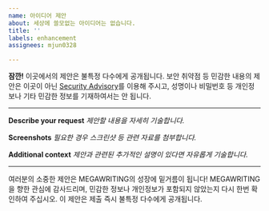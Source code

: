 ```yaml
---
name: 아이디어 제안
about: 세상에 쓸모없는 아이디어는 없습니다.
title: ''
labels: enhancement
assignees: mjun0328

---
```


**잠깐!**
이곳에서의 제안은 불특정 다수에게 공개됩니다. 보안 취약점 등 민감한 내용의 제안은 이곳이 아닌 [Security Advisory](https://github.com/MEGAWRITING/megawriting-issue/security/advisories/new)를 이용해 주시고, 성명이나 비밀번호 등 개인정보나 기타 민감한 정보를 기재하여서는 안 됩니다.

---

**Describe your request**
_제안할 내용을 자세히 기술합니다._

**Screenshots**
_필요한 경우 스크린샷 등 관련 자료를 첨부합니다._

**Additional context**
_제안과 관련된 추가적인 설명이 있다면 자유롭게 기술합니다._



---

여러분의 소중한 제안은 MEGAWRITING의 성장에 밑거름이 됩니다! MEGAWRITING을 향한 관심에 감사드리며, 민감한 정보나 개인정보가 포함되지 않았는지 다시 한번 확인하여 주십시오. 이 제안은 제출 즉시 불특정 다수에게 공개됩니다.

